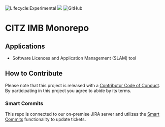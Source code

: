 ![Lifecycle:Experimental](https://img.shields.io/badge/Lifecycle-Experimental-339999)
[![](https://github.com/jpoehnelt/in-solidarity-bot/raw/main/static//badge-flat.png)](https://github.com/apps/in-solidarity)
![GitHub](https://img.shields.io/github/license/bcgov/citz-imb)

# CITZ IMB Monorepo

## Applications

- Software Licences and Application Management (SLAM) tool

## How to Contribute

Please note that this project is released with a [Contributor Code of Conduct](Code_of_Conduct.md). By participating in this project you agree to abide by its terms.

### Smart Commits

This repo is connected to our on-premise JIRA server and utilizes the [Smart Commits](https://bigbrassband.com/git-integration-for-jira/documentation/smart-commits.html) functionality to update tickets.